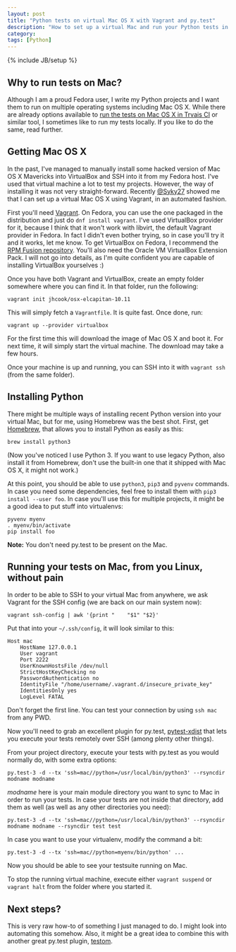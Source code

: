 ```yaml
---
layout: post
title: "Python tests on virtual Mac OS X with Vagrant and py.test"
description: "How to set up a virtual Mac and run your Python tests in it directly from your Linux host"
category: 
tags: [Python]
---
```

{% include JB/setup %}

Why to run tests on Mac?
------------------------

Although I am a proud Fedora user, I write my Python projects and I want them to run on multiple
operating systems including Mac OS X. While there are already options available to [run the tests on
Mac OS X in Trvais CI](https://docs.travis-ci.com/user/multi-os/#Python-example-(unsupported-languages))
or similar tool, I sometimes like to run my tests locally. If you like to do the same, read further.

Getting Mac OS X
----------------

In the past, I've managed to manually install some hacked version of Mac OS X Mavericks into
VirtualBox and SSH into it from my Fedora host. I've used that virtual machine a lot to test my projects.
However, the way of installing it was not very straight-forward. Recently
[@Syky27](https://twitter.com/syky27) showed me that I can set up a virtual Mac OS X using Vagrant,
in an automated fashion.

First you'll need [Vagrant](https://www.vagrantup.com/). On Fedora, you can use the one packaged in
the distribution and just do `dnf install vagrant`. I've used VirtualBox provider for it, because
I think that it won't work with libvirt, the default Vagrant provider in Fedora. In fact I didn't
even bother trying, so in case you'll try it and it works, let me know. To get VirtualBox on Fedora,
I recommend the [RPM Fusion repository](http://rpmfusion.org/). You'll also need the Oracle VM VirtualBox Extension Pack.
I will not go into details, as I'm
quite confident you are capable of installing VirtualBox yourselves :)

Once you have both Vagrant and VirtualBox, create an empty folder somewhere where you can find it.
In that folder, run the following:

    vagrant init jhcook/osx-elcapitan-10.11

This will simply fetch a `Vagrantfile`. It is quite fast. Once done, run:

    vagrant up --provider virtualbox

For the first time this will download the image of Mac OS X and boot it. For next time, it will
simply start the virtual machine. The download may take a few hours.

Once your machine is up and running, you can SSH into it with `vagrant ssh` (from the same folder).

Installing Python
-----------------

There might be multiple ways of installing recent Python version into your virtual Mac, but for me,
using Homebrew was the best shot. First, get [Homebrew](http://brew.sh/), that allows you to install
Python as easily as this:

    brew install python3

(Now you've noticed I use Python 3. If you want to use legacy Python, also install it from Homebrew,
don't use the built-in one that it shipped with Mac OS X, it might not work.)

At this point, you should be able to use `python3`, `pip3` and `pyvenv` commands. In case you need
some dependencies, feel free to install them with `pip3 install --user foo`. In case you'll use this
for multiple projects, it might be a good idea to put stuff into virtualenvs:

    pyvenv myenv
    . myenv/bin/activate
    pip install foo

**Note:** You don't need py.test to be present on the Mac.

Running your tests on Mac, from you Linux, without pain
-------------------------------------------------------

In order to be able to SSH to your virtual Mac from anywhere, we ask Vagrant for the SSH config (we are back on our main system now):

    vagrant ssh-config | awk '{print "    "$1" "$2}'

Put that into your `~/.ssh/config`, it will look similar to this:

    Host mac
        HostName 127.0.0.1
        User vagrant
        Port 2222
        UserKnownHostsFile /dev/null
        StrictHostKeyChecking no
        PasswordAuthentication no
        IdentityFile "/home/username/.vagrant.d/insecure_private_key"
        IdentitiesOnly yes
        LogLevel FATAL

Don't forget the first line. You can test your connection by using `ssh mac` from any PWD.

Now you'll need to grab an excellent plugin for py.test, [pytest-xdist](https://pypi.python.org/pypi/pytest-xdist)
that lets you execute your tests remotely over SSH (among plenty other things).

From your project directory, execute your tests with py.test as you would normally do, with some extra options:

    py.test-3 -d --tx 'ssh=mac//python=/usr/local/bin/python3' --rsyncdir modname modname

*modname* here is your main module directory you want to sync to Mac in order to run your tests.
In case your tests are not inside that directory, add them as well (as well as any other directories you need):

    py.test-3 -d --tx 'ssh=mac//python=/usr/local/bin/python3' --rsyncdir modname modname --rsyncdir test test

In case you want to use your virtualenv, modify the command a bit:

    py.test-3 -d --tx 'ssh=mac//python=myenv/bin/python' ...

Now you should be able to see your testsuite running on Mac.

To stop the running virtual machine, execute either `vagrant suspend` or `vagrant halt` from the folder where you started it.

Next steps?
-----------

This is very raw how-to of something I just managed to do. I might look into automating this somehow.
Also, it might be a great idea to combine this with another great py.test plugin, [testom](http://testmon.org/).

